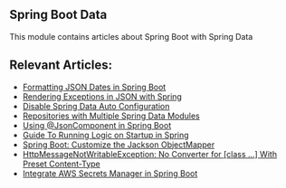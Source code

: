 ## Spring Boot Data

This module contains articles about Spring Boot with Spring Data

## Relevant Articles:

- [Formatting JSON Dates in Spring Boot](https://www.baeldung.com/spring-boot-formatting-json-dates)
- [Rendering Exceptions in JSON with Spring](https://www.baeldung.com/spring-exceptions-json)
- [Disable Spring Data Auto Configuration](https://www.baeldung.com/spring-data-disable-auto-config)
- [Repositories with Multiple Spring Data Modules](https://www.baeldung.com/spring-multiple-data-modules)
- [Using @JsonComponent in Spring Boot](https://www.baeldung.com/spring-boot-jsoncomponent)
- [Guide To Running Logic on Startup in Spring](https://www.baeldung.com/running-setup-logic-on-startup-in-spring)
- [Spring Boot: Customize the Jackson ObjectMapper](https://www.baeldung.com/spring-boot-customize-jackson-objectmapper)
- [HttpMessageNotWritableException: No Converter for [class …] With Preset Content-Type](https://www.baeldung.com/spring-no-converter-with-preset)
- [Integrate AWS Secrets Manager in Spring Boot](https://www.baeldung.com/spring-boot-integrate-aws-secrets-manager)

